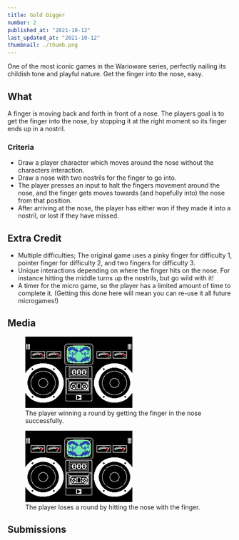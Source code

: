 ```yaml
---
title: Gold Digger
number: 2
published_at: "2021-10-12"
last_updated_at: "2021-10-12"
thumbnail: ./thumb.png
---
```


One of the most iconic games in the Warioware series, perfectly nailing its childish tone and playful nature. Get the finger into the nose, easy.

## What

A finger is moving back and forth in front of a nose. The players goal is to get the finger into the nose, by stopping it at the right moment so its finger ends up in a nostril.

### Criteria

- Draw a player character which moves around the nose without the characters interaction.
- Draw a nose with two nostrils for the finger to go into.
- The player presses an input to halt the fingers movement around the nose, and the finger gets moves towards (and hopefully into) the nose from that position.
- After arriving at the nose, the player has either won if they made it into a nostril, or lost if they have missed.

## Extra Credit

- Multiple difficulties; The original game uses a pinky finger for difficulty 1, pointer finger for difficulty 2, and two fingers for difficulty 3.
- Unique interactions depending on where the finger hits on the nose. For instance hitting the middle turns up the nostrils, but go wild with it!
- A timer for the micro game, so the player has a limited amount of time to complete it. (Getting this done here will mean you can re-use it all future microgames!)

## Media

<figure>
  <img src="./gold_digger_diff_1_success.gif" alt="example of a warioware round where the player wins"/>
  <figcaption>The player winning a round by getting the finger in the nose successfully.</figcaption>
</figure>

<figure>
  <img src="./gold_digger_diff_1_failure.gif" alt="example of a warioware round where the player loses"/>
  <figcaption>The player loses a round by hitting the nose with the finger.</figcaption>
</figure>

## Submissions